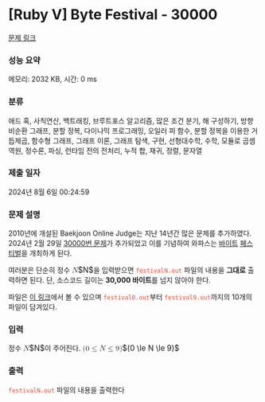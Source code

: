 # [Ruby V] Byte Festival - 30000 

[문제 링크](https://www.acmicpc.net/problem/30000) 

### 성능 요약

메모리: 2032 KB, 시간: 0 ms

### 분류

애드 혹, 사칙연산, 백트래킹, 브루트포스 알고리즘, 많은 조건 분기, 해 구성하기, 방향 비순환 그래프, 분할 정복, 다이나믹 프로그래밍, 오일러 피 함수, 분할 정복을 이용한 거듭제곱, 함수형 그래프, 그래프 이론, 그래프 탐색, 구현, 선형대수학, 수학, 모듈로 곱셈 역원, 정수론, 파싱, 런타임 전의 전처리, 누적 합, 재귀, 정렬, 문자열

### 제출 일자

2024년 8월 6일 00:24:59

### 문제 설명

<p>2010년에 개설된 Baekjoon Online Judge는 지난 14년간 많은 문제를 추가하였다. 2024년 2월 29일 <a href="/problem/30000">30000번 문제</a>가 추가되었고 이를 기념하여 와파스는 <a href="/problem/8481">바이트</a> <a href="/problem/20000">페스티벌</a>을 개최하게 된다.</p>

<p>여러분은 단순히 정수 <mjx-container class="MathJax" jax="CHTML" style="font-size: 109%; position: relative;"><mjx-math class="MJX-TEX" aria-hidden="true"><mjx-mi class="mjx-i"><mjx-c class="mjx-c1D441 TEX-I"></mjx-c></mjx-mi></mjx-math><mjx-assistive-mml unselectable="on" display="inline"><math xmlns="http://www.w3.org/1998/Math/MathML"><mi>N</mi></math></mjx-assistive-mml><span aria-hidden="true" class="no-mathjax mjx-copytext">$N$</span></mjx-container>을 입력받으면 <code><span style="color:#e74c3c;">festivalN.out</span></code> 파일의 내용을 <strong>그대로</strong> 출력하면 된다. 단, 소스코드 길이는 <strong>30,000 바이트</strong>를 넘지 않아야 한다.</p>

<p>파일은 <a href="https://u.acmicpc.net/6d4975dc-cc3a-4121-b930-8c05e8c67784/festival.zip">이 링크</a>에서 볼 수 있으며 <code><span style="color:#e74c3c;">festival0.out</span></code>부터 <code><span style="color:#e74c3c;">festival9.out</span></code>까지의 10개의 파일이 담겨있다.</p>

### 입력 

 <p>정수 <mjx-container class="MathJax" jax="CHTML" style="font-size: 109%; position: relative;"><mjx-math class="MJX-TEX" aria-hidden="true"><mjx-mi class="mjx-i"><mjx-c class="mjx-c1D441 TEX-I"></mjx-c></mjx-mi></mjx-math><mjx-assistive-mml unselectable="on" display="inline"><math xmlns="http://www.w3.org/1998/Math/MathML"><mi>N</mi></math></mjx-assistive-mml><span aria-hidden="true" class="no-mathjax mjx-copytext">$N$</span></mjx-container>이 주어진다. <mjx-container class="MathJax" jax="CHTML" style="font-size: 109%; position: relative;"><mjx-math class="MJX-TEX" aria-hidden="true"><mjx-mo class="mjx-n"><mjx-c class="mjx-c28"></mjx-c></mjx-mo><mjx-mn class="mjx-n"><mjx-c class="mjx-c30"></mjx-c></mjx-mn><mjx-mo class="mjx-n" space="4"><mjx-c class="mjx-c2264"></mjx-c></mjx-mo><mjx-mi class="mjx-i" space="4"><mjx-c class="mjx-c1D441 TEX-I"></mjx-c></mjx-mi><mjx-mo class="mjx-n" space="4"><mjx-c class="mjx-c2264"></mjx-c></mjx-mo><mjx-mn class="mjx-n" space="4"><mjx-c class="mjx-c39"></mjx-c></mjx-mn><mjx-mo class="mjx-n"><mjx-c class="mjx-c29"></mjx-c></mjx-mo></mjx-math><mjx-assistive-mml unselectable="on" display="inline"><math xmlns="http://www.w3.org/1998/Math/MathML"><mo stretchy="false">(</mo><mn>0</mn><mo>≤</mo><mi>N</mi><mo>≤</mo><mn>9</mn><mo stretchy="false">)</mo></math></mjx-assistive-mml><span aria-hidden="true" class="no-mathjax mjx-copytext">$(0 \le N \le 9)$</span> </mjx-container></p>

### 출력 

 <p><code><span style="color:#e74c3c;">festivalN.out</span></code> 파일의 내용을 출력한다</p>

